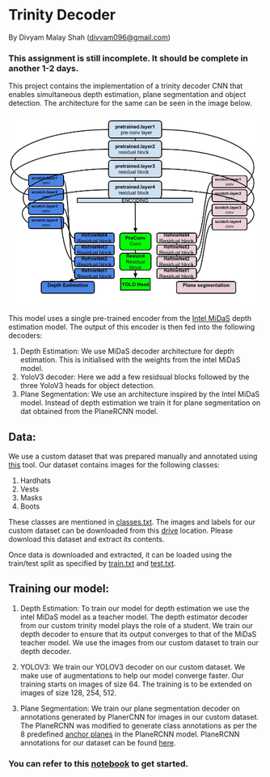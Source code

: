 # Trinity Decoder
By Divyam Malay Shah (divyam096@gmail.com)
### This assignment is still incomplete. It should be complete in another 1-2 days. 

This project contains the implementation of a trinity decoder CNN that enables simultaneous depth estimation,
plane segmentation and object detection. The architecture for the same can be seen in the image below.

![Alt text](resources/TrinityArch.jpg?raw=true "Trinity Decoder")

This model uses a single pre-trained encoder from the [Intel MiDaS](https://github.com/intel-isl/MiDaS) depth estimation model.
 The output of this encoder is then fed into the following decoders:
 1. Depth Estimation: We use MiDaS decoder architecture for depth estimation. This is initialised with the weights from the intel MiDaS model.
 2. YoloV3 decoder: Here we add a few residsual blocks followed by the three YoloV3 heads for object detection.
 3. Plane Segmentation: We use an architecture inspired by the Intel MiDaS model. Instead of depth estimation we train it 
 for plane segmentation on dat obtained from the PlaneRCNN model.
 
## Data:
 
We use a custom dataset that was prepared manually and annotated using [this](https://github.com/miki998/YoloV3_Annotation_Tool)
 tool. Our dataset contains images for the following classes:
1. Hardhats
2. Vests
3. Masks
4. Boots

These classes are mentioned in [classes.txt](./classes.txt). The images and labels for our custom dataset can be downloaded from
this [drive](https://drive.google.com/file/d/1EqtOpF7cS74C56EaVQoKNkQmpT6_HFL2/view?usp=sharing) location. Please download this 
dataset and extract its contents.

Once data is downloaded and extracted, it can be loaded using the train/test split as specified by [train.txt](./train.txt) and
[test.txt](./test.txt). 

## Training our model:
 
 1) Depth Estimation:
 To train our model for depth estimation we use the intel MiDaS model as a teacher model. The
  depth estimator decoder from our custom trinity model plays the role of a student. We train our depth decoder to ensure that its output
   converges to that of the MiDaS teacher model. We use the images from our custom dataset to train our depth decoder.
   
 2) YOLOV3:
  We train our YOLOV3 decoder on our custom dataset. We make use of augmentations to help our model converge faster. Our training starts on
  images of size 64. The training is to be extended on images of size 128, 254, 512.
  
  3) Plane Segmentation:
  We train our plane segmentation decoder on annotations generated by PlanerCNN for images in our custom dataset. The PlaneRCNN was modified to generate
   class annotations as per the 8 predefined [anchor planes](https://github.com/NVlabs/planercnn/blob/master/anchors/anchor_planes_N.npy) in
    the PlaneRCNN model.
     PlaneRCNN annotations for our dataset can be found [here](https://drive.google.com/file/d/1rmRO109i-zkM2iRxUZYs__n8FAPU0iqO/view?usp=sharing).
  
  ### You can refer to this [notebook](./notebook/Assignment15.ipynb) to get started.  


